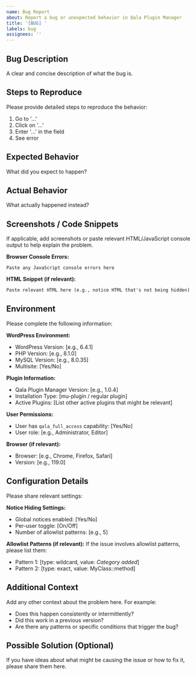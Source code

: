 ```yaml
---
name: Bug Report
about: Report a bug or unexpected behavior in Qala Plugin Manager
title: '[BUG] '
labels: bug
assignees: ''
---
```


## Bug Description
A clear and concise description of what the bug is.

## Steps to Reproduce
Please provide detailed steps to reproduce the behavior:

1. Go to '...'
2. Click on '...'
3. Enter '...' in the field
4. See error

## Expected Behavior
What did you expect to happen?

## Actual Behavior
What actually happened instead?

## Screenshots / Code Snippets
If applicable, add screenshots or paste relevant HTML/JavaScript console output to help explain the problem.

**Browser Console Errors:**
```
Paste any JavaScript console errors here
```

**HTML Snippet (if relevant):**
```html
Paste relevant HTML here (e.g., notice HTML that's not being hidden)
```

## Environment
Please complete the following information:

**WordPress Environment:**
- WordPress Version: [e.g., 6.4.1]
- PHP Version: [e.g., 8.1.0]
- MySQL Version: [e.g., 8.0.35]
- Multisite: [Yes/No]

**Plugin Information:**
- Qala Plugin Manager Version: [e.g., 1.0.4]
- Installation Type: [mu-plugin / regular plugin]
- Active Plugins: [List other active plugins that might be relevant]

**User Permissions:**
- User has `qala_full_access` capability: [Yes/No]
- User role: [e.g., Administrator, Editor]

**Browser (if relevant):**
- Browser: [e.g., Chrome, Firefox, Safari]
- Version: [e.g., 119.0]

## Configuration Details
Please share relevant settings:

**Notice Hiding Settings:**
- Global notices enabled: [Yes/No]
- Per-user toggle: [On/Off]
- Number of allowlist patterns: [e.g., 5]

**Allowlist Patterns (if relevant):**
If the issue involves allowlist patterns, please list them:
- Pattern 1: [type: wildcard, value: *Category added*]
- Pattern 2: [type: exact, value: MyClass::method]

## Additional Context
Add any other context about the problem here. For example:
- Does this happen consistently or intermittently?
- Did this work in a previous version?
- Are there any patterns or specific conditions that trigger the bug?

## Possible Solution (Optional)
If you have ideas about what might be causing the issue or how to fix it, please share them here.
